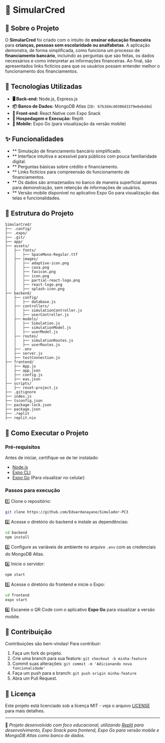 # 📌 SimularCred

## 🏦 Sobre o Projeto
O **SimularCred** foi criado com o intuito de **ensinar educação financeira** para **crianças, pessoas sem escolaridade ou analfabetas**. A aplicação demonstra, de forma simplificada, como funciona um processo de **financiamento bancário**, incluindo as perguntas que são feitas, os dados necessários e como interpretar as informações financeiras. Ao final, são apresentados links fictícios para que os usuários possam entender melhor o funcionamento dos financiamentos.

## 🚀 Tecnologias Utilizadas

- **🖥️ Back-end:** Node.js, Express.js
- **📦 Banco de Dados:** MongoDB Atlas (`ID: 67b3d4cd0306d3379e6ebdde`)
- **📱 Front-end:** React Native com Expo Snack
- **📡 Hospedagem e Execução:** Replit
- **📲 Mobile:** Expo Go (para visualização da versão mobile)

## ✨ Funcionalidades

- ** Simulação de financiamento bancário simplificado.
- ** Interface intuitiva e acessível para públicos com pouca familiaridade digital.
- ** Perguntas básicas sobre crédito e financiamento.
- ** Links fictícios para compreensão do funcionamento de financiamentos.
- ** Os dados são armazenados no banco de maneira superficial apenas para demonstração, sem retenção de informações de usuários.
- ** Versão mobile disponível no aplicativo Expo Go para visualização das telas e funcionalidades.

## 📂 Estrutura do Projeto
```
SimularCred/
├── .config/
├── .expo/
├── .git/
├── app/
├── assets/
│   ├── fonts/
│   │   ├── SpaceMono-Regular.ttf
│   ├── images/
│   │   ├── adaptive-icon.png
│   │   ├── casa.png
│   │   ├── favicon.png
│   │   ├── icon.png
│   │   ├── partial-react-logo.png
│   │   ├── react-logo.png
│   │   ├── splash-icon.png
├── backend/
│   ├── config/
│   │   ├── database.js
│   ├── controllers/
│   │   ├── simulationController.js
│   │   ├── userController.js
│   ├── models/
│   │   ├── Simulation.js
│   │   ├── simulationModel.js
│   │   ├── userModel.js
│   ├── routes/
│   │   ├── simulationRoutes.js
│   │   ├── userRoutes.js
│   ├── .env
│   ├── server.js
│   ├── testConnection.js
├── frontend/
│   ├── App.js
│   ├── app.json
│   ├── config.js
│   ├── eas.json
├── scripts/
│   ├── reset-project.js
├── .gitignore
├── index.js
├── tsconfig.json
├── package-lock.json
├── package.json
├── .replit
├── replit.nix
```

## 🚀 Como Executar o Projeto

### Pré-requisitos
Antes de iniciar, certifique-se de ter instalado:
- [Node.js](https://nodejs.org/)
- [Expo CLI](https://docs.expo.dev/get-started/installation/)
- [Expo Go](https://expo.dev/client) (Para visualizar no celular)

### Passos para execução

1️⃣ Clone o repositório:
   ```sh
   git clone https://github.com/Eduardanayane/Simulador-PC3
   ```

2️⃣ Acesse o diretório do backend e instale as dependências:
   ```sh
   cd backend
   npm install
   ```

3️⃣ Configure as variáveis de ambiente no arquivo `.env` com as credenciais do MongoDB Atlas.

4️⃣ Inicie o servidor:
   ```sh
   npm start
   ```

5️⃣ Acesse o diretório do frontend e inicie o Expo:
   ```sh
   cd frontend
   expo start
   ```

6️⃣ Escaneie o QR Code com o aplicativo **Expo Go** para visualizar a versão mobile.

## 🤝 Contribuição

Contribuições são bem-vindas! Para contribuir:
1. Faça um fork do projeto.
2. Crie uma branch para sua feature: `git checkout -b minha-feature`
3. Commit suas alterações: `git commit -m 'Adicionando nova funcionalidade'`
4. Faça um push para a branch: `git push origin minha-feature`
5. Abra um Pull Request.

## 📜 Licença

Este projeto está licenciado sob a licença MIT - veja o arquivo [LICENSE](LICENSE) para mais detalhes.

---
📌 *Projeto desenvolvido com foco educacional, utilizando [Replit](https://replit.com/@eduardaalmeida9/Simulador-PC3) para desenvolvimento, Expo Snack para frontend, Expo Go para versão mobile e MongoDB Atlas como banco de dados.*
